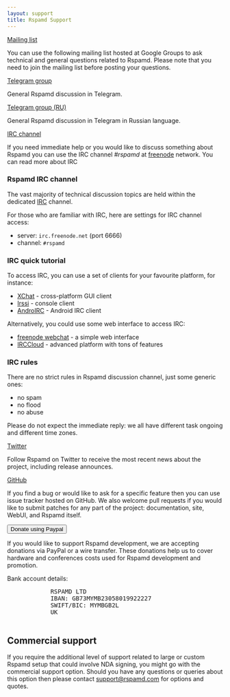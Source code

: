 ```yaml
---
layout: support
title: Rspamd Support
---
```


<div>
    <div class="row support-block">
        <div class="col-sm-3 col-xs-12">
            <a class="btn btn-social btn-primary btn-block" href="https://groups.google.com/forum/#!forum/rspamd"><i class="fa fa-envelope-o"></i> Mailing list</a>
        </div>
        <div class="col-sm-9 col-xs-12">
            <p>You can use the following mailing list hosted at Google Groups to ask technical and general questions related to Rspamd. Please note that you need to join the mailing list before posting your questions.</p>
        </div>
    </div>
    <div class="row support-block">
        <div class="col-sm-3 col-xs-12">
            <a class="btn btn-social btn-telegram btn-block" href="http://t.me/rspamd"><i class="fa fa-paper-plane"></i> Telegram group</a>
        </div>
        <div class="col-sm-9 col-xs-12">
            <p>General Rspamd discussion in Telegram.</p>
        </div>
    </div>
    <div class="row support-block">
        <div class="col-sm-3 col-xs-12">
            <a class="btn btn-social btn-telegram btn-block" href="http://t.me/rspamd_ru"><i class="fa fa-paper-plane"></i> Telegram group (RU)</a>
        </div>
        <div class="col-sm-9 col-xs-12">
            <p>General Rspamd discussion in Telegram in Russian language.</p>
        </div>
    </div>
    <div class="row support-block">
        <div class="col-sm-3 col-xs-12">
            <a class="btn btn-social btn-reddit btn-block" href="https://freenode.net" data-toggle="tooltip" data-placement="top" title="channel #rspamd"><i class="fa fa-comments-o"></i>IRC channel</a>
        </div>
        <div class="col-sm-9 col-xs-12">
            <p>If you need immediate help or you would like to discuss something about Rspamd you can use the IRC channel <i>#rspamd</i> at <a href="https://freenode.net">freenode</a> network. You can read <a role="button" data-toggle="collapse" data-target="#add_irc">more about IRC&nbsp;<i class="fa fa-caret-square-o-down"></i></a></p>
            <div id="add_irc" class="collapse collapse-link">
<div markdown="1">

### Rspamd IRC channel

The vast majority of technical discussion topics are held within the dedicated [IRC](https://en.wikipedia.org/wiki/IRC) channel.

For those who are familiar with IRC, here are settings for IRC channel access:

* server: `irc.freenode.net` (port 6666)
* channel: `#rspamd`

### IRC quick tutorial

To access IRC, you can use a set of clients for your favourite platform, for instance:

* [XChat](http://www.xchat.org) - cross-platform GUI client
* [Irssi](http://www.irssi.org) - console client
* [AndroIRC](https://play.google.com/store/apps/details?id=com.androirc) - Android IRC client

Alternatively, you could use some web interface to access IRC:

* [freenode webchat](https://webchat.freenode.net/) - a simple web interface
* [IRCCloud](https://irccloud.com) - advanced platform with tons of features

### IRC rules

There are no strict rules in Rspamd discussion channel, just some generic ones:

* no spam
* no flood
* no abuse

Please do not expect the immediate reply: we all have different task ongoing and different time zones.
</div>
            </div>
        </div>
    </div>
    <div class="row support-block">
        <div class="col-sm-3 col-xs-12">
            <a class="btn btn-social btn-twitter btn-block" href="https://twitter.com/rspamd"><i class="fa fa-twitter"></i> Twitter</a>
        </div>
        <div class="col-sm-9 col-xs-12">
            <p>Follow Rspamd on Twitter to receive the most recent news about the project, including release announces.</p>
        </div>
    </div>
    <div class="row support-block">
        <div class="col-sm-3 col-xs-12">
            <a class="btn btn-social btn-github btn-block" href="https://github.com/vstakhov/rspamd"><i class="fa fa-github"></i> GitHub</a>
        </div>
        <div class="col-sm-9 col-xs-12">
            <p>If you find a bug or would like to ask for a specific feature then you can use issue tracker hosted on GitHub. We also welcome pull requests if you would like to submit patches for any part of the project: documentation, site, WebUI, and Rspamd itself.</p>
        </div>
    </div>
    <div class="row support-block">
        <div class="col-sm-3 col-xs-12">
            <form action="https://www.paypal.com/cgi-bin/webscr" method="post" target="_top">
                <input type="hidden" name="cmd" value="_s-xclick">
                <input type="hidden" name="hosted_button_id" value="32NL9H6JS6K9C">
                <input type="submit" value="Donate using Paypal" name="submit" title="PayPal - The safer, easier way to pay online!" class="btn btn-social btn-pp btn-block">
                <!--input type="image" src="https://www.paypalobjects.com/en_US/GB/i/btn/btn_donateCC_LG.gif" border="0" name="submit" alt="PayPal – The safer, easier way to pay online!"-->
                <img alt="" border="0" src="https://www.paypalobjects.com/en_GB/i/scr/pixel.gif" width="1" height="1">
            </form>
        </div>
        <div class="col-sm-9 col-xs-12">
            <p>If you would like to support Rspamd development, we are accepting donations via PayPal or a wire transfer. These donations help us to cover hardware and conferences costs used for Rspamd development and promotion.</p>
            <p>Bank account details:</p>
            <pre>
            RSPAMD LTD
            IBAN: GB73MYMB23058019922227
            SWIFT/BIC: MYMBGB2L
            UK
            </pre>
        </div>
    </div>
</div>

## Commercial support

If you require the additional level of support related to large or custom Rspamd setup that could involve NDA signing, you might go with the commercial support option. Should you have any questions or queries about this option then please contact <support@rspamd.com> for options and quotes.

